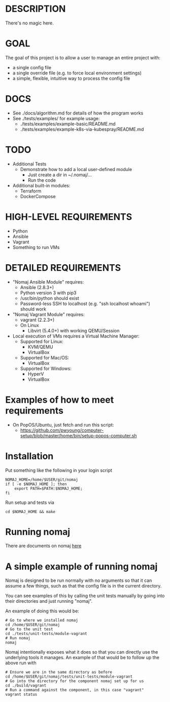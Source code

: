 # DESCRIPTION
There's no magic here.

# GOAL
The goal of this project is to allow a user to manage an entire project with:
- a single config file
- a single override file (e.g. to force local environment settings)
- a simple, flexible, intuitive way to process the config file

# DOCS
- See ./docs/algorithm.md for details of how the program works
- See ./tests/examples/ for example usage:
  - ./tests/examples/example-basic/README.md
  - ./tests/examples/example-k8s-via-kubespray/README.md

# TODO
- Additional Tests
  - Demonstrate how to add a local user-defined module
    - Just create a dir in ~/.nomaj/...
    - Run the code
- Additional built-in modules:
  - Terraform
  - DockerCompose

# HIGH-LEVEL REQUIREMENTS
- Python
- Ansible
- Vagrant
- Something to run VMs

# DETAILED REQUIREMENTS
- "Nomaj Ansible Module" requires:
  - Ansible (2.8.3+)
  - Python version 3 with pip3
  - /usr/bin/python should exist
  - Password-less SSH to localhost (e.g. "ssh localhost whoami") should work
- "Nomaj Vagrant Module" requires:
  - vagrant (2.2.3+)
  - On Linux
    - Libvirt (5.4.0+) with working QEMU/Session
- Local execution of VMs requires a Virtual Machine Manager:
  - Supported for Linux:
    - KVM/QEMU
    - VirtualBox
  - Supported for Mac/OS:
    - VirtualBox
  - Supported for Windows:
    - HyperV
    - VirtualBox

# Examples of how to meet requirements
- On PopOS/Ubuntu, just fetch and run this script:
    - https://github.com/pwyoung/computer-setup/blob/master/home/bin/setup-popos-computer.sh

# Installation
Put something like the following in your login script
```
NOMAJ_HOME=/home/$USER/git/nomaj
if [ -e $NOMAJ_HOME ]; then
    export PATH=$PATH:$NOMAJ_HOME;
fi
```
Run setup and tests via
```
cd $NOMAJ_HOME && make
``` 

# Running nomaj
There are documents on nomaj [here](../docs/) 
# A simple example of running nomaj
Nomaj is designed to be run normally with no arguments so that it can assume a few things, such as that the config file is in the current directory.

You can see examples of this by calling the unit tests manually by going into their directories and just running "nomaj". 

An example of doing this would be:

```
# Go to where we installed nomaj
cd /home/$USER/git/nomaj
# Go to the unit test
cd ./tests/unit-tests/module-vagrant
# Run nomaj
nomaj
```

Nomaj intentionally exposes what it does so that you can directly use the underlying tools it manages. An example of that would be to follow up the above run with
```
# Ensure we are in the same directory as before
cd /home/$USER/git/nomaj/tests/unit-tests/module-vagrant
# Go into the directory for the component nomaj set up for us
cd ./build/vagrant
# Run a command against the component, in this case "vagrant"
vagrant status
```

